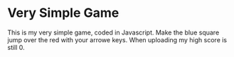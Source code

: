 # Very Simple Game 
This is my very simple game, coded in Javascript. 
Make the blue square jump over the red with your arrowe keys. 
When uploading my high score is still 0. 
